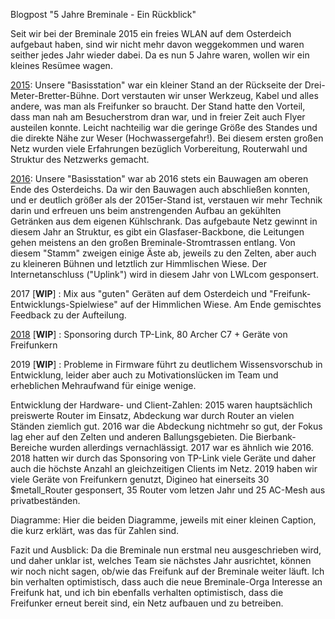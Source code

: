 Blogpost "5 Jahre Breminale - Ein Rückblick"


Seit wir bei der Breminale 2015 ein freies WLAN auf dem Osterdeich aufgebaut haben, sind wir
nicht mehr davon weggekommen und waren seither jedes Jahr wieder dabei.
Da es nun 5 Jahre waren, wollen wir ein kleines Re­sü­mee wagen.

[2015](/blog/2015/07/13/breminale-vorbereitungen.html): Unsere "Basisstation" war ein kleiner Stand an der Rückseite der Drei-Meter-Bretter-Bühne.
Dort verstauten wir unser Werkzeug, Kabel und alles andere, was man als Freifunker so braucht.
Der Stand hatte den Vorteil, dass man nah am Besucherstrom dran war, und in freier Zeit
auch Flyer austeilen konnte.
Leicht nachteilig war die geringe Größe des Standes und die direkte Nähe zur Weser (Hochwassergefahr!).
Bei diesem ersten großen Netz wurden viele Erfahrungen bezüglich Vorbereitung, Routerwahl und
Struktur des Netzwerks gemacht.

[2016](/blog/2016/08/09/breminale-rückblick.html): Unsere "Basisstation" war ab 2016 stets ein Bauwagen am oberen Ende des Osterdeichs.
Da wir den Bauwagen auch abschließen konnten, und er deutlich größer als der 2015er-Stand ist,
verstauen wir mehr Technik darin und erfreuen uns beim anstrengenden Aufbau an gekühlten Getränken aus dem eigenen Kühlschrank.
Das aufgebaute Netz gewinnt in diesem Jahr an Struktur, es gibt ein Glasfaser-Backbone, die
Leitungen gehen meistens an den großen Breminale-Stromtrassen entlang. Von diesem
"Stamm" zweigen einige Äste ab, jeweils zu den Zelten, aber auch zu kleineren Bühnen und
letztlich zur Himmlischen Wiese. Der Internetanschluss ("Uplink") wird in diesem Jahr von LWLcom
gesponsert.

2017 [**WIP**] : Mix aus "guten" Geräten auf dem Osterdeich und "Freifunk-Entwicklungs-Spielwiese" auf der
Himmlichen Wiese. Am Ende gemischtes Feedback zu der Aufteilung.

[2018](https://bremen.freifunk.net/blog/2018/12/09/rueckblick-auf-die-breminale-2018.html) [**WIP**] : Sponsoring durch TP-Link, 80 Archer C7 + Geräte von Freifunkern

2019 [**WIP**] : Probleme in Firmware führt zu deutlichem Wissensvorschub in Entwicklung,
leider aber auch zu Motivationslücken im Team und erheblichen Mehraufwand für einige wenige.

Entwicklung der Hardware- und Client-Zahlen:
2015 waren hauptsächlich preiswerte Router im Einsatz, Abdeckung war durch Router an
vielen Ständen ziemlich gut.
2016 war die Abdeckung nichtmehr so gut, der Fokus lag eher auf den Zelten und anderen Ballungsgebieten.
Die Bierbank-Bereiche wurden allerdings vernachlässigt.
2017 war es ähnlich wie 2016.
2018 hatten wir durch das Sponsoring von TP-Link viele Geräte und daher
auch die höchste Anzahl an gleichzeitigen Clients im Netz.
2019 haben wir viele Geräte von Freifunkern genutzt, Digineo hat einerseits 30 $metall_Router
gesponsert, 35 Router vom letzen Jahr und 25 AC-Mesh aus privatbeständen.

Diagramme:
Hier die beiden Diagramme, jeweils mit einer kleinen Caption, die kurz erklärt, was das für Zahlen sind.


Fazit und Ausblick:
Da die Breminale nun erstmal neu ausgeschrieben wird, und daher unklar ist,
welches Team sie nächstes Jahr ausrichtet, können wir noch nicht sagen, ob/wie das Freifunk
auf der Breminale weiter läuft.
Ich bin verhalten optimistisch, dass auch die neue Breminale-Orga Interesse an Freifunk hat,
und ich bin ebenfalls verhalten optimistisch, dass die Freifunker erneut bereit sind,
ein Netz aufbauen und zu betreiben.  
